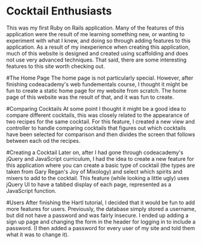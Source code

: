 Cocktail Enthusiasts
====================
This was my first Ruby on Rails application. Many of the features of this application were the result of me learning something new, or wanting to experiment with what I knew, and doing so through adding features to this application. As a result of my inexperience when creating this application, much of this website is designed and created using scaffolding and does not use very advanced techniques. That said, there are some interesting features to this site worth checking out.

#The Home Page
The home page is not particularly special. However, after finishing codeacademy's web fundementals course, I thought it might be fun to create a static home page for my website from scratch. The home page of this website was the result of that, and it was fun to create.

#Comparing Cocktails
At some point I thought it might be a good idea to compare different cocktails, this was closely related to the appearance of two recipes for the same cocktail. For this feature, I created a new view and controller to handle comparing cocktails that figures out which cocktails have been selected for comparison and then divides the screen that follows between each od the recipes.

#Creating a Cocktail
Later on, after I had gone through codeacademy's jQuery and JavaScript curriculum, I had the idea to create a new feature for this application where you can create a basic type of cocktail (the types are taken from Gary Regan's Joy of Mixology) and select which spirits and mixers to add to the cocktail. This feature (while looking a little ugly) uses jQuery UI to have a tabbed display of each page, represented as a JavaScript function.

#Users
After finishing the Hartl tutorial, I decided that it would be fun to add more features for users. Previously, the database simply stored a username, but did not have a password and was fairly insecure. I ended up adding a sign up page and changing the form in the header for logging in to include a password. (I then added a password for every user of my site and told them what it was to change it).
